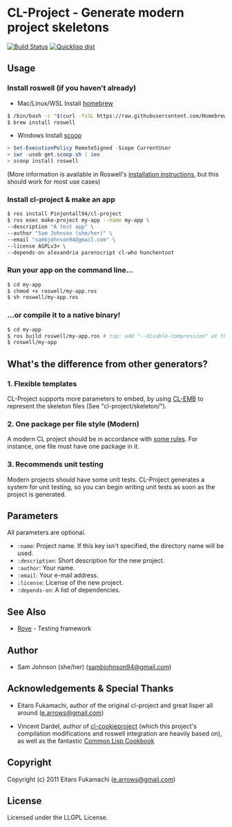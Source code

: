 # CL-Project - Generate modern project skeletons

[![Build Status](https://travis-ci.org/fukamachi/cl-project.svg?branch=master)](https://travis-ci.org/fukamachi/cl-project)
[![Quicklisp dist](http://quickdocs.org/badge/cl-project.svg)](http://quickdocs.org/cl-project/)

## Usage

### Install roswell (if you haven't already)

* Mac/Linux/WSL
Install [homebrew](https://brew.sh/)
```bash
$ /bin/bash -c "$(curl -fsSL https://raw.githubusercontent.com/Homebrew/install/HEAD/install.sh)"
$ brew install roswell
```

* Windows
Install [scoop](https://scoop.sh/)
```Powershell
> Set-ExecutionPolicy RemoteSigned -Scope CurrentUser
> iwr -useb get.scoop.sh | iex
> scoop install roswell
```

(More information is available in Roswell's [installation instructions](https://github.com/roswell/roswell/wiki/Installation),
but this should work for most use cases)

### Install cl-project & make an app
```bash
$ ros install Pinjontall94/cl-project
$ ros exec make-project my-app --name my-app \
--description "A test app" \
--author "Sam Johnson (she/her)" \
--email "sambjohnson94@gmail.com" \
--license AGPLv3+ \
--depends-on alexandria parenscript cl-who hunchentoot
```

### Run your app on the command line...
```bash
$ cd my-app
$ chmod +x roswell/my-app.ros
$ sh roswell/my-app.ros
```

### ...or compile it to a native binary!
```bash
$ cd my-app
$ ros build roswell/my-app.ros # tip: add "--disable-compression" at the end of this line for even faster startup times!
$ roswell/my-app
```

## What's the difference from other generators?

### 1. Flexible templates

CL-Project supports more parameters to embed, by using [CL-EMB](http://common-lisp.net/project/cl-emb/) to represent the skeleton files (See "cl-project/skeleton/").

### 2. One package per file style (Modern)

A modern CL project should be in accordance with [some rules](http://labs.ariel-networks.com/cl-style-guide.html). For instance, one file must have one package in it.

### 3. Recommends unit testing

Modern projects should have some unit tests. CL-Project generates a system for unit testing, so you can begin writing unit tests as soon as the project is generated.

## Parameters

All parameters are optional.

* `:name`: Project name. If this key isn't specified, the directory name will be used.
* `:description`: Short description for the new project.
* `:author`: Your name.
* `:email`: Your e-mail address.
* `:license`: License of the new project.
* `:depends-on`: A list of dependencies.

## See Also
- [Rove](https://github.com/fukamachi/rove) - Testing framework

## Author

* Sam Johnson (she/her) (sambjohnson94@gmail.com)

## Acknowledgements & Special Thanks

* Eitaro Fukamachi, author of the original cl-project and great lisper all around (e.arrows@gmail.com)

* Vincent Dardel, author of [cl-cookieproject](https://github.com/vindarel/cl-cookieproject)
(which this project's compilation modifications and roswell integration are heavily based on),
as well as the fantastic [Common Lisp Cookbook](https://lispcookbook.github.io/cl-cookbook/)

## Copyright

Copyright (c) 2011 Eitaro Fukamachi (e.arrows@gmail.com)

## License

Licensed under the LLGPL License.
